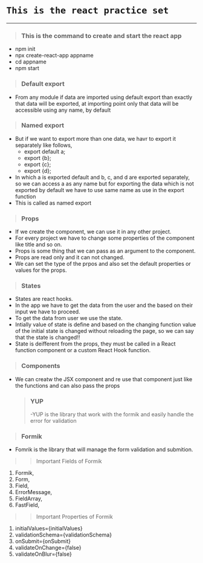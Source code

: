 # `This is the react practice set`

---

<!-- This is the command to create and start the react app -->

> ### This is the command to create and start the react app

- npm init
- npx create-react-app appname
- cd appname
- npm start

<!-- Default export -->

> ### Default export

- From any module if data are imported using default export than exactly that data will be exported, at importing point only that data will be accessible using any name, by default

<!-- Named export -->

> ### Named export

- But if we want to export more than one data, we havr to export it separately like follows,
  - export default a;
  - export {b};
  - export {c};
  - export {d};
- In which a is exported default and b, c, and d are exported separately, so we can access a as any name but for exporting the data which is not exported by default we have to use same name as use in the export function
- This is called as named export

<!-- Props -->

> ### Props

- If we create the component, we can use it in any other project.
- For every project we have to change some properties of the component like title and so on.
- Props is some thing that we can pass as an argument to the component.
- Props are read only and it can not changed.
- We can set the type of the prpos and also set the default properties or values for the props.

<!-- States -->

> ### States

- States are react hooks.
- In the app we have to get the data from the user and the based on their input we have to proceed.
- To get the data from user we use the state.
- Intially value of state is define and based on the changing function value of the initial state is changed without reloading the page, so we can say that the state is changed!!
- State is deifferent from the props, they must be called in a React function component or a custom React Hook function.

> ### Components

- We can creatw the JSX component and re use that component just like the functions and can also pass the props
  > ### YUP
  >
  > -YUP is the library that work with the formik and easily handle the error for validation

> ### Formik

- Fomrik is the library that will manage the form validation and submition.
> > Important Fields of Formik
  1. Formik,
  2. Form,
  3. Field,
  4. ErrorMessage,
  5. FieldArray,
  6. FastField,
> > Important Properties of Formik
  1. initialValues={initialValues}
  2. validationSchema={validationSchema}
  3. onSubmit={onSubmit}
  4. validateOnChange={false}
  5. validateOnBlur={false}

